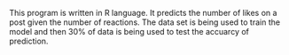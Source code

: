 This program is written in R language. It predicts the number of likes on a post given the number of reactions. The data set is being used to train the model and then 30% of data is being used to test the accuarcy of prediction.
